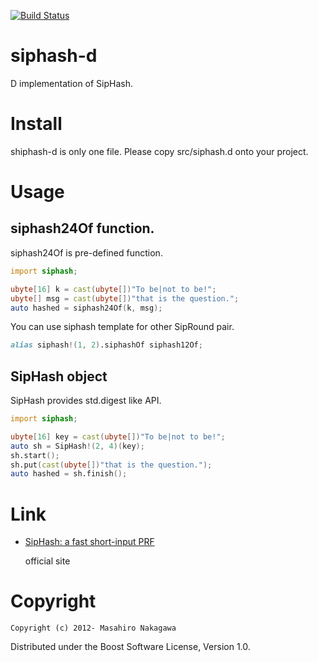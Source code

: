 [![Build Status](https://travis-ci.org/repeatedly/siphash-d.png)](https://travis-ci.org/repeatedly/siphash-d])

# siphash-d

D implementation of SipHash.

# Install

shiphash-d is only one file. Please copy src/siphash.d onto your project. 

# Usage

## siphash24Of function.

siphash24Of is pre-defined function.

```d
import siphash;

ubyte[16] k = cast(ubyte[])"To be|not to be!";
ubyte[] msg = cast(ubyte[])"that is the question.";
auto hashed = siphash24Of(k, msg);
```

You can use siphash template for other SipRound pair.

```d
alias siphash!(1, 2).siphashOf siphash12Of;
```

## SipHash object

SipHash provides std.digest like API.

```d
import siphash;

ubyte[16] key = cast(ubyte[])"To be|not to be!";
auto sh = SipHash!(2, 4)(key);
sh.start();
sh.put(cast(ubyte[])"that is the question.");
auto hashed = sh.finish();
```

# Link

* [SipHash: a fast short-input PRF](https://www.131002.net/siphash/)

  official site

# Copyright

    Copyright (c) 2012- Masahiro Nakagawa

Distributed under the Boost Software License, Version 1.0.
